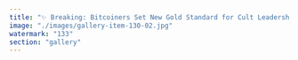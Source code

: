 ```yaml
---
title: "✨ Breaking: Bitcoiners Set New Gold Standard for Cult Leadership! ✨<br /><br />As self-appointed 'Cult Leader' of the Immutable Chain Enlightenment Society™, I’d like to congratulate all Bitcoin maximalists for achieving Peak Consensus. Who needs fluidity, growth, or adaptation when you can HODL your beliefs with religious fervor? Remember: flexibility is FUD, and questioning the narrative is heresy.<br /><br />Join us as we chant block heights, encircle the sacred whitepaper, and defend the One True Chain against the entropy of human progress. Immutability is our gospel—rigor mortis included!<br /><br /><br />#CultLeader <br />#DigitalGold <br />#UnquestionableBelief <br />#ImmutableAndProud"
image: "./images/gallery-item-130-02.jpg"
watermark: "133"
section: "gallery"
---
```

